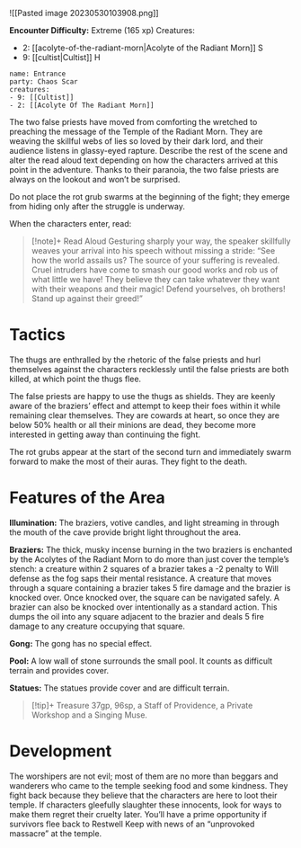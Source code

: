 ![[Pasted image 20230530103908.png]]

**Encounter Difficulty:** Extreme (165 xp)
Creatures:
 - 2: [[acolyte-of-the-radiant-morn|Acolyte of the Radiant Morn]] S
 - 9: [[cultist|Cultist]] H

```encounter
name: Entrance
party: Chaos Scar
creatures:
- 9: [[Cultist]] 
- 2: [[Acolyte Of The Radiant Morn]]
```

The two false priests have moved from comforting the wretched to preaching the message of the Temple of the Radiant Morn. They are weaving the skillful webs of lies so loved by their dark lord, and their audience listens in glassy-eyed rapture. Describe the rest of the scene and alter the read aloud text depending on how the characters arrived at this point in the adventure. Thanks to their paranoia, the two false priests are always on the lookout and won’t be surprised.

Do not place the rot grub swarms at the beginning of the fight; they emerge from hiding only after the struggle is underway. 

When the characters enter, read: 
> [!note]+ Read Aloud
> Gesturing sharply your way, the speaker skillfully weaves your arrival into his speech without missing a stride: “See how the world assails us? The source of your suffering is revealed. Cruel intruders have come to smash our good works and rob us of what little we have! They believe they can take whatever they want with their weapons and their magic! Defend yourselves, oh brothers! Stand up against their greed!” 

# Tactics
The thugs are enthralled by the rhetoric of the false priests and hurl themselves against the characters recklessly until the false priests are both killed, at which point the thugs flee.  

The false priests are happy to use the thugs as shields. They are keenly aware of the braziers’ effect and attempt to keep their foes within it while remaining clear themselves. They are cowards at heart, so once they are below 50% health or all their minions are dead, they become more interested in getting away than continuing the fight. 

The rot grubs appear at the start of the second turn and immediately swarm forward to make the most of their auras. They fight to the death. 

# Features of the Area 
**Illumination:** The braziers, votive candles, and light streaming in through the mouth of the cave provide bright light throughout the area. 

**Braziers:** The thick, musky incense burning in the two braziers is enchanted by the Acolytes of the Radiant Morn to do more than just cover the temple’s stench: a creature within 2 squares of a brazier takes a -2 penalty to Will defense as the fog saps their mental resistance. A creature that moves through a square containing a brazier takes 5 fire damage and the brazier is knocked over. Once knocked over, the square can be navigated safely. A brazier can also be knocked over intentionally as a standard action. This dumps the oil into any square adjacent to the brazier and deals 5 fire damage to any creature occupying that square. 

**Gong:** The gong has no special effect. 

**Pool:** A low wall of stone surrounds the small pool. It counts as difficult terrain and provides cover. 

**Statues:** The statues provide cover and are difficult terrain. 

> [!tip]+ Treasure
> 37gp, 96sp, a Staff of Providence, a Private Workshop and a Singing Muse.

# Development
The worshipers are not evil; most of them are no more than beggars and wanderers who came to the temple seeking food and some kindness. They fight back because they believe that the characters are here to loot their temple. If characters gleefully slaughter these innocents, look for ways to make them regret their cruelty later. You’ll have a prime opportunity if survivors flee back to Restwell Keep with news of an “unprovoked massacre” at the temple.